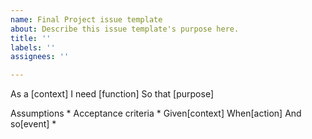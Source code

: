 ```yaml
---
name: Final Project issue template
about: Describe this issue template's purpose here.
title: ''
labels: ''
assignees: ''

---
```

As a [context]
I need [function]
So that [purpose]

Assumptions
*
Acceptance criteria
*
Given[context]
When[action]
And so[event]
*
